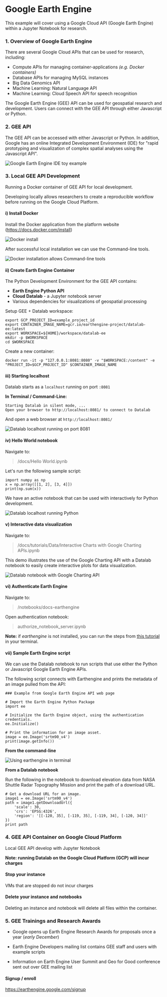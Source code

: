 # Google Earth Engine 

This example will cover using a Google Cloud API (Google Earth Engine) within a Jupyter Notebook for research. 

### 1. Overview of Google Earth Engine 

There are several Google Cloud APIs that can be used for research, including:

- Compute APIs for managing container-applications *(e.g. Docker containers)* 
- Database APIs for managing MySQL instances 
- Big Data Genomics API
- Machine Learning: Natural Language API 
- Machine Learning: Cloud Speech API for speech recognition  

The Google Earth Engine (GEE) API can be used for geospatial research and development. Users can connect with the GEE API through either Javascript or Python.   

### 2. GEE API  

The GEE API can be accessed with either Javascript or Python. In addition, Google has an online Integrated Development Environment (IDE) for "rapid prototyping and visualization of complex spatial analyses using the Javascript API". 

![Google Earth Engine IDE toy example](images/gee_js_example.png)

### 3. Local GEE API Development 

Running a Docker container of GEE API for local development. 

Developing locally allows researchers to create a reproducible workflow before running on the Google Cloud Platform.

#### i) Install Docker 

Install the Docker application from the platform website (https://docs.docker.com/install)

![Docker install](images/docker_install1.png)  

After successful local installation we can use the Command-line tools.

![Docker installation allows Command-line tools](images/docker_install2.png)

#### ii) Create Earth Engine Container

The Python Development Environment for the GEE API contains: 

- **Earth Engine Python API**
- **Cloud Datalab** - a Jupyter notebook server 
- Various dependencies for visualizations of geospatial processing 

Setup GEE + Datalab workspace:

```
export GCP_PROJECT_ID=example_project_id
export CONTAINER_IMAGE_NAME=gcr.io/earthengine-project/datalab-ee:latest
export WORKSPACE=${HOME}/workspace/datalab-ee
mkdir -p $WORKSPACE
cd $WORKSPACE
``` 

Create a new container: 

```
docker run -it -p "127.0.0.1:8081:8080" -v "$WORKSPACE:/content" -e "PROJECT_ID=$GCP_PROJECT_ID" $CONTAINER_IMAGE_NAME
```

#### iii) Starting localhost 

Datalab starts as a <code>localhost</code> running on port <code>:8081</code>

**In Terminal / Command-Line:**
```
Starting Datalab in silent mode, ... 
Open your browser to http://localhost:8081/ to connect to Datalab
```

And open a web browser at <code>http://localhost:8081/</code>

![Datalab localhost running on port 8081](images/gee_datalab_localhost.png)

#### iv) Hello World notebook 

Navigate to:
> /docs/Hello World.ipynb

Let's run the following sample script: 

```
import numpy as np 
x = np.array([[1, 2], [3, 4]])
print(np.sum(x))
```

We have an active notebook that can be used with interactively for Python development. 

![Datalab localhost running Python](images/datalab_python_example.png)

#### v) Interactive data visualization  

Navigate to: 
> /docs/tutorials/Data/Interactive Charts with Google Charting APIs.ipynb

This demo illustrates the use of the Google Charting API with a Datalab notebook to easily create interactive plots for data visualization.

![Datalab notebook with Google Charting API](images/datalab_charting_API.png)  

#### vi) Authenticate Earth Engine 

Navigate to:
> /notebooks/docs-earthengine  

Open authentication notebook: 
> authorize_notebook_server.ipynb 

**Note:** if *earthengine* is not installed, you can run the steps from [this tutorial](https://developers.google.com/earth-engine/python_install_manual) in your terminal.

#### vii) Sample Earth Engine script 

We can use the Datalab notebook to run scripts that use either the Python or Javascript Google Earth Engine APIs.

The following script connects with Earthengine and prints the metadata of an image pulled from the API: 

```
### Example from Google Earth Engine API web page 

# Import the Earth Engine Python Package
import ee

# Initialize the Earth Engine object, using the authentication credentials.
ee.Initialize()

# Print the information for an image asset.
image = ee.Image('srtm90_v4')
print(image.getInfo())
``` 

**From the command-line**

![Using earthengine in terminal](ee_terminal.png)

**From a Datalab notebook**

Run the following in the notebook to download elevation data from NASA Shuttle Radar Topography Mission and print the path of a download URL.

```
# Get a download URL for an image.
image1 = ee.Image('srtm90_v4')
path = image1.getDownloadUrl({
    'scale': 30,
    'crs': 'EPSG:4326',
    'region': '[[-120, 35], [-119, 35], [-119, 34], [-120, 34]]'
})
print path
```

### 4. GEE API Container on Google Cloud Platform 

Local GEE API develop with Jupyter Notebook  

**Note: running Datalab on the Google Cloud Platform (GCP) will incur charges** 

#### Stop your instance 

VMs that are stopped do not incur charges 

#### Delete your instance and notebooks

Deleting an instance and notebook will delete all files within the container.  

### 5. GEE Trainings and Research Awards 

- Google opens up Earth Engine Research Awards for proposals once a year (*early December*)

- Earth Engine Developers mailing list contains GEE staff and users with example scripts 

- Information on Earth Engine User Summit and Geo for Good conference sent out over GEE mailing list 

#### Signup / enroll 

https://earthengine.google.com/signup  